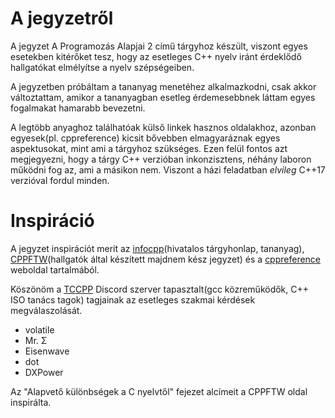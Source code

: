 # A jegyzetről

A jegyzet A Programozás Alapjai 2 című tárgyhoz készült, viszont egyes esetekben kitérőket tesz, hogy az esetleges C++ nyelv iránt érdeklődő hallgatókat elmélyítse a nyelv szépségeiben.

A jegyzetben próbáltam a tananyag menetéhez alkalmazkodni, csak akkor változtattam, amikor a tananyagban esetleg érdemesebbnek láttam egyes fogalmakat hamarabb bevezetni.

A legtöbb anyaghoz találhatóak külső linkek hasznos oldalakhoz, azonban egyesek(pl. cppreference) kicsit bővebben elmagyaráznak egyes aspektusokat, mint ami a tárgyhoz szükséges. Ezen felül fontos azt megjegyezni, hogy a tárgy C++ verzióban inkonzisztens, néhány laboron működni fog az, ami a másikon nem. Viszont a házi feladatban *elvileg* C++17 verzióval fordul minden.

# Inspiráció

A jegyzet inspirációt merít az [infocpp](https://infocpp.iit.bme.hu)(hivatalos tárgyhonlap, tananyag), [CPPFTW](https://prog2.cppftw.org)(hallgatók által készített majdnem kész jegyzet) és a [cppreference](https://en.cppreference.com/w/) weboldal tartalmából.

Köszönöm a [TCCPP](https://discord.gg/tccpp) Discord szerver tapasztalt(gcc közreműködők, C++ ISO tanács tagok) tagjainak az esetleges szakmai kérdések megválaszolását.
* volatile
* Mr. Σ
* Eisenwave
* dot
* DXPower

Az "Alapvető különbségek a C nyelvtől" fejezet alcímeit a CPPFTW oldal inspirálta.



